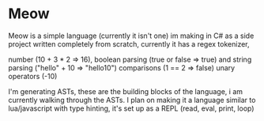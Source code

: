 # Meow
Meow is a simple language (currently it isn't one) im making in C# as a side project written completely from scratch, currently it has a regex tokenizer, 

number (10 + 3 * 2 => 16), 
boolean parsing (true or false => true) and 
string parsing ("hello" + 10 => "hello10")
comparisons (1 == 2 => false)
unary operators (-10)

I'm generating ASTs, these are the building blocks of the language, i am currently walking through the ASTs. I plan on making it a language similar to lua/javascript with type hinting, it's set up as a REPL (read, eval, print, loop)
